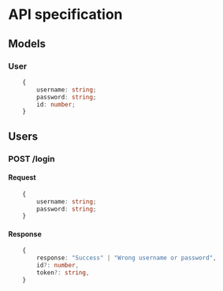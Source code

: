 # API specification


## Models
### User
```ts
    {
        username: string;
        password: string;
        id: number;
    }
```

## Users
### POST /login
#### Request
```ts
    {
        username: string;
        password: string;
    }
```

#### Response
```ts
    {
        response: "Success" | "Wrong username or password",
        id?: number,
        token?: string,
    }
```

